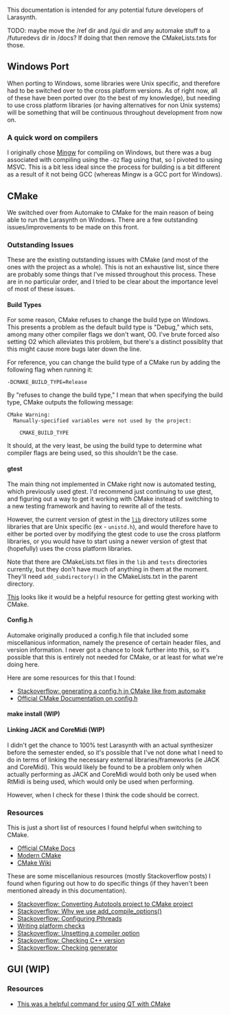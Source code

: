 This documentation is intended for any potential future developers of Larasynth.

TODO: maybe move the /ref dir and /gui dir and any automake stuff to a /futuredevs dir in /docs? If doing that then remove the CMakeLists.txts for those.

## Windows Port

When porting to Windows, some libraries were Unix specific, and therefore had to be switched over to the cross platform versions. As of right now, all of these have been ported over (to the best of my knowledge), but needing to use cross platform libraries (or having alternatives for non Unix systems) will be something that will be continuous throughout development from now on.

### A quick word on compilers

I originally chose [Mingw](https://code.visualstudio.com/docs/cpp/config-mingw) for compiling on Windows, but there was a bug associated with compiling using the `-O2` flag using that, so I pivoted to using MSVC. This is a bit less ideal since the process for building is a bit different as a result of it not being GCC (whereas Mingw is a GCC port for Windows).

## CMake

We switched over from Automake to CMake for the main reason of being able to run the Larasynth on Windows. There are a few outstanding issues/improvements to be made on this front.

### Outstanding Issues

These are the existing outstanding issues with CMake (and most of the ones with the project as a whole). This is not an exhaustive list, since there are probably some things that I've missed throughout this process. These are in no particular order, and I tried to be clear about the importance level of most of these issues.

#### Build Types 

For some reason, CMake refuses to change the build type on Windows. This presents a problem as the default build type is "Debug," which sets, among many other compiler flags we don't want, O0. I've brute forced also setting O2 which alleviates this problem, but there's a distinct possiblity that this might cause more bugs later down the line.

For reference, you can change the build type of a CMake run by adding the following flag when running it:

```nohighlight
-DCMAKE_BUILD_TYPE=Release
```

By "refuses to change the build type," I mean that when specifying the build type, CMake outputs the following message:

```nohighlight
CMake Warning:
  Manually-specified variables were not used by the project:

    CMAKE_BUILD_TYPE
```

It should, at the very least, be using the build type to determine what compiler flags are being used, so this shouldn't be the case.

#### gtest

The main thing not implemented in CMake right now is automated testing, which previously used gtest. I'd recommend just continuing to use gtest, and figuring out a way to get it working with CMake instead of switching to a new testing framework and having to rewrite all of the tests.

However, the current version of gtest in the [`lib`](lib/) directory utilizes some libraries that are Unix specific (ex - `unistd.h`), and would therefore have to either be ported over by modifying the gtest code to use the cross platform libraries, or you would have to start using a newer version of gtest that (hopefully) uses the cross platform libraries.

Note that there are CMakeLists.txt files in the `lib` and `tests` directories currently, but they don't have much of anything in them at the moment. They'll need `add_subdirectory()` in the CMakeLists.txt in the parent directory.

[This](https://cliutils.gitlab.io/modern-cmake/chapters/testing/googletest.html) looks like it would be a helpful resource for getting gtest working with CMake. 

#### Config.h

Automake originally produced a config.h file that included some miscellanious information, namely the presence of certain header files, and version information. I never got a chance to look further into this, so it's possible that this is entirely not needed for CMake, or at least for what we're doing here.

Here are some resources for this that I found:
- [Stackoverflow: generating a config.h in CMake like from automake](https://stackoverflow.com/questions/38419876/cmake-generate-config-h-like-from-autoconf)
- [Official CMake Documentation on config.h](https://cmake.org/cmake/help/v3.6/command/configure_file.html)

#### make install (WIP)

#### Linking JACK and CoreMidi (WIP)

I didn't get the chance to 100% test Larasynth with an actual synthesizer before the semester ended, so it's possible that I've not done what I need to do in terms of linking the necessary external libraries/frameworks (ie JACK and CoreMidi). This would likely be found to be a problem only when actually performing as JACK and CoreMidi would both only be used when RtMidi is being used, which would only be used when performing.

However, when I check for these I think the code should be correct.

### Resources

This is just a short list of resources I found helpful when switching to CMake.

- [Official CMake Docs](https://cmake.org/cmake/help/latest/)
- [Modern CMake](https://cliutils.gitlab.io/modern-cmake/)
- [CMake Wiki](https://gitlab.kitware.com/cmake/community/-/wikis/home)

These are some miscellanious resources (mostly Stackoverflow posts) I found when figuring out how to do specific things (if they haven't been mentioned already in this documentation).

- [Stackoverflow: Converting Autotools project to CMake project](https://stackoverflow.com/questions/7132862/how-do-i-convert-an-autotools-project-to-a-cmake-project)
- [Stackoverflow: Why we use add_compile_options()](https://stackoverflow.com/questions/60622643/why-my-cmake-does-not-add-cmake-cxx-flags-debug-to-cmake-cxx-flags)
- [Stackoverflow: Configuring Pthreads](https://stackoverflow.com/questions/1620918/cmake-and-libpthread)
- [Writing platform checks](https://gitlab.kitware.com/cmake/community/-/wikis/doc/tutorials/How-To-Write-Platform-Checks)
- [Stackoverflow: Unsetting a compiler option](https://stackoverflow.com/questions/32945670/set-compiler-option-to-default-in-cmake)
- [Stackoverflow: Checking C++ version](https://stackoverflow.com/questions/10984442/how-to-detect-c11-support-of-a-compiler-with-cmake)
- [Stackoverflow: Checking generator](https://stackoverflow.com/questions/26836361/check-if-generating-a-visual-studio-solution-or-makefile-from-cmake)

## GUI (WIP)



### Resources

- [This was a helpful command for using QT with CMake](https://doc.qt.io/qt-6/qt-standard-project-setup.html)
